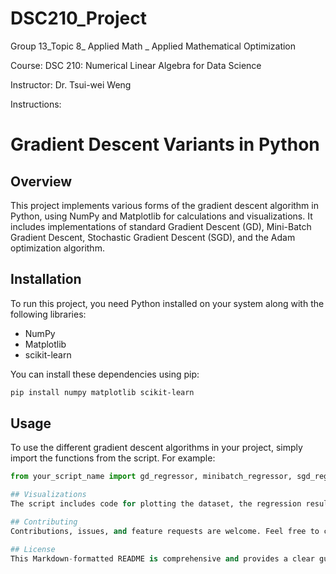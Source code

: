 # DSC210_Project
Group 13_Topic 8_ Applied Math _ Applied Mathematical Optimization

Course: DSC 210: Numerical Linear Algebra for Data Science

Instructor: Dr. Tsui-wei Weng

Instructions:

# Gradient Descent Variants in Python

## Overview

This project implements various forms of the gradient descent algorithm in Python, using NumPy and Matplotlib for calculations and visualizations. It includes implementations of standard Gradient Descent (GD), Mini-Batch Gradient Descent, Stochastic Gradient Descent (SGD), and the Adam optimization algorithm.

## Installation

To run this project, you need Python installed on your system along with the following libraries:

- NumPy
- Matplotlib
- scikit-learn

You can install these dependencies using pip:

```bash
pip install numpy matplotlib scikit-learn
```

## Usage

To use the different gradient descent algorithms in your project, simply import the functions from the script. For example:

```python
from your_script_name import gd_regressor, minibatch_regressor, sgd_regressor, adam_regressor

## Visualizations
The script includes code for plotting the dataset, the regression results, and the evolution of parameters and loss over iterations. To visualize these, simply run the plotting commands included in the script.

## Contributing
Contributions, issues, and feature requests are welcome. Feel free to check issues page if you want to contribute.

## License
This Markdown-formatted README is comprehensive and provides a clear guide on how to install, use, and contribute to your project. Be sure to replace placeholders like `your_script_name` and `your-github-repo-link` with the actual script name and repository link.
